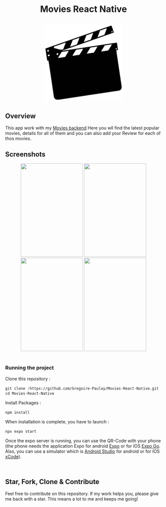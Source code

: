 <h1 align="center">
Movies React Native
</h1>

<h2 align="center">
<img width="250" alt="Movie Clap" src="./assets/image/Clap.png">
</h2>

## Overview

This app work with my <a href="https://github.com/Gregoire-Paulay/Movies-Backend">Movies backend</a>
Here you wll find the latest popular movies, details for all of them and you can also add your Review for each of thos movies.

## Screenshots

<div align="center">
<img width="200" height="300" src="https://res.cloudinary.com/dy2ayuond/image/upload/v1708441338/movies/Movie-details-3.png"/>
<img width="200" height="300" src="https://res.cloudinary.com/dy2ayuond/image/upload/v1708441711/movies/Movie-details-2.png"/>
<img width="200" height="300" src="hhttps://res.cloudinary.com/dy2ayuond/image/upload/v1708441685/movies/Create-Review.png"/>
<img width="200" height="300" src="https://res.cloudinary.com/dy2ayuond/image/upload/v1708441271/movies/User-review.png"/>
</div>
<br/>

### Running the project

Clone this repository :

```
git clone :https://github.com/Gregoire-Paulay/Movies-React-Native.git
cd Movies-React-Native
```

Install Packages :

```
npm install
```

When installation is complete, you have to launch :

```
npx expo start
```

Once the expo server is running, you can use the QR-Code with your phone (the phone needs the application Expo for android [Expo](https://play.google.com/store/apps/details?id=host.exp.exponent&hl=fr&gl=US) or for IOS [Expo Go](https://apps.apple.com/fr/app/expo-go/id982107779).
Also, you can use a simulator which is [Android Studio](https://developer.android.com/studio) for android or for IOS [xCode](https://apps.apple.com/fr/app/xcode/id497799835?mt=12)).

<br/>

## Star, Fork, Clone & Contribute

Feel free to contribute on this repository. If my work helps you, please give me back with a star. This means a lot to me and keeps me going!
